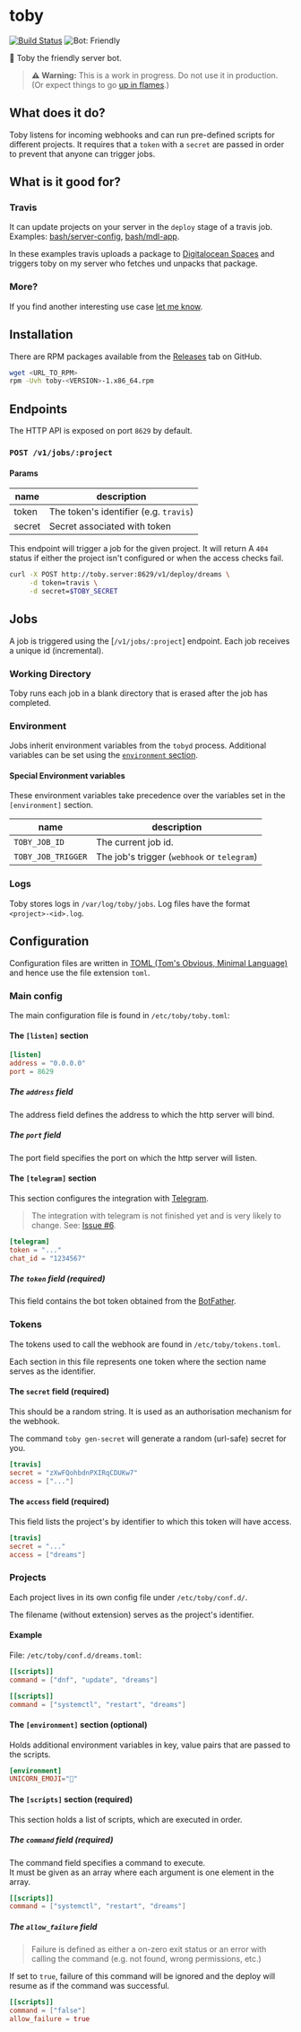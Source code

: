 # toby

[![Build Status](https://travis-ci.org/bash/toby.svg?branch=master)](https://travis-ci.org/bash/toby)
![Bot: Friendly](https://img.shields.io/badge/bot-friendly-ff69b4.svg)

🤖 Toby the friendly server bot.

> **⚠️ Warning:** This is a work in progress. Do not use it in production. (Or expect things to go [up in flames](https://open.spotify.com/track/06t6JWrU05BxaKPtct2P2n).)

## What does it do?

Toby listens for incoming webhooks and can run pre-defined scripts for different projects. It requires that a `token` with a `secret` are passed in order to prevent that anyone can trigger jobs.

## What is it good for?

### Travis

It can update projects on your server in the `deploy` stage of a travis job. 
Examples: [bash/server-config](https://github.com/bash/server-config/blob/master/.travis.yml), [bash/mdl-app](https://github.com/bash/mdl-app/blob/master/.travis.yml).

In these examples travis uploads a package to [Digitalocean Spaces](https://www.digitalocean.com/products/spaces/) and triggers toby on my server who fetches und unpacks that package.

### More?

If you find another interesting use case [let me know](https://github.com/bash/toby/issues/new).

## Installation

There are RPM packages available from the [Releases](https://github.com/bash/toby/releases) tab on GitHub.

```sh
wget <URL_TO_RPM>
rpm -Uvh toby-<VERSION>-1.x86_64.rpm
```

## Endpoints

The HTTP API is exposed on port `8629` by default.

### `POST /v1/jobs/:project`

#### Params

| **name** | **description**                        |
| -------- | -------------------------------------- |
| token    | The token's identifier (e.g. `travis`) |
| secret   | Secret associated with token           |

This endpoint will trigger a job for the given project. It will return A `404` status if either the project isn't configured or when the access checks fail.

```sh
curl -X POST http://toby.server:8629/v1/deploy/dreams \
     -d token=travis \
     -d secret=$TOBY_SECRET
```

## Jobs

A job is triggered using the [`/v1/jobs/:project`] endpoint. Each job receives a unique id (incremental).

### Working Directory

Toby runs each job in a blank directory that is erased after the job has completed.

### Environment

Jobs inherit environment variables from the `tobyd` process.
Additional variables can be set using the [`environment` section](#the-environment-section-optional).

#### Special Environment variables

These environment variables take precedence over the variables set in the `[environment]` section.

| **name**           | **description**                             |
| ------------------ | ------------------------------------------- |
| `TOBY_JOB_ID`      | The current job id.                         |
| `TOBY_JOB_TRIGGER` | The job's trigger (`webhook` or `telegram`) |


### Logs

Toby stores logs in `/var/log/toby/jobs`. Log files have the format `<project>-<id>.log`.

## Configuration

Configuration files are written in [TOML (Tom's Obvious, Minimal Language)](https://github.com/toml-lang/toml) and hence use the file extension `toml`.

### Main config

The main configuration file is found in `/etc/toby/toby.toml`:

#### The `[listen]` section

```toml
[listen]
address = "0.0.0.0"
port = 8629
```

##### The `address` field

The address field defines the address to which the http server will bind.

##### The `port` field

The port field specifies the port on which the http server will listen.

#### The `[telegram]` section

This section configures the integration with [Telegram](https://www.telegram.org).

> The integration with telegram is not finished yet and is very likely to change. See: [Issue #6](https://github.com/bash/toby/issues/6).

```toml
[telegram]
token = "..."
chat_id = "1234567"
```

##### The `token` field (required)

This field contains the bot token obtained from the [BotFather](https://t.me/BotFather).

### Tokens

The tokens used to call the webhook are found in `/etc/toby/tokens.toml`.

Each section in this file represents one token where the section name serves as the identifier.

#### The `secret` field (required)

This should be a random string. It is used as an authorisation mechanism for the webhook.

The command `toby gen-secret` will generate a random (url-safe) secret for you.

```toml
[travis]
secret = "zXwFQohbdnPXIRqCDUKw7"
access = ["..."]
```

#### The `access` field (required)

This field lists the project's by identifier to which this token will have access.

```toml
[travis]
secret = "..."
access = ["dreams"]
```

### Projects

Each project lives in its own config file under `/etc/toby/conf.d/`.

The filename (without extension) serves as the project's identifier.

#### Example

File: `/etc/toby/conf.d/dreams.toml`:
```toml
[[scripts]]
command = ["dnf", "update", "dreams"]

[[scripts]]
command = ["systemctl", "restart", "dreams"]
```

#### The `[environment]` section (optional)

Holds additional environment variables in key, value pairs that are passed to the scripts.

```toml
[environment]
UNICORN_EMOJI="🦄"
```

#### The `[scripts]` section (required)

This section holds a list of scripts, which are executed in order.

##### The `command` field (required)

The command field specifies a command to execute.  
It must be given as an array where each argument is one element in the array.

```toml
[[scripts]]
command = ["systemctl", "restart", "dreams"]
```

##### The `allow_failure` field

> Failure is defined as either a on-zero exit status or an error with calling the command (e.g. not found, wrong permissions, etc.)

If set to `true`, failure of this command will be ignored and the deploy will resume as if the command was successful.

```toml
[[scripts]]
command = ["false"]
allow_failure = true
```
